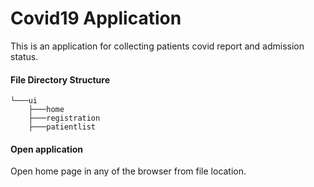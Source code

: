 # Covid19 Application
This is an application for collecting patients covid report and admission status.

#### File Directory Structure
```
└───ui
    ├───home
    ├───registration
    ├───patientlist

```

#### Open application
Open home page in any of the browser from file location.

